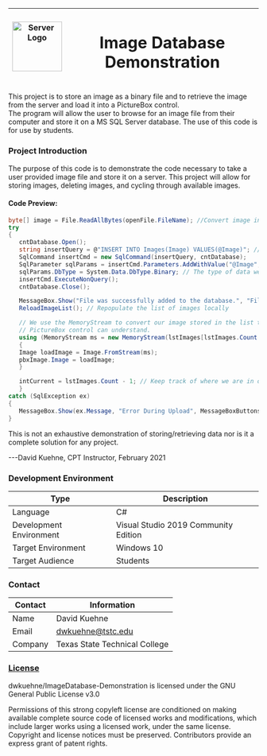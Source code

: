 <img src="https://github.com/dwkuehne/ImageDatabase-Demonstration/blob/master/server.png" width="100px" height="100px" alt="Server Logo"> | <h1>Image Database Demonstration</h1>
-------------------------|-----------------

This project is to store an image as a binary file and to retrieve the image from the server and load it into a PictureBox control.  
The program will allow the user to browse for an image file from their computer and store it on a MS SQL Server database. The use
of this code is for use by students.

### Project Introduction
The purpose of this code is to demonstrate the code necessary to take a user provided image file and store it on a server. 
This project will allow for storing images, deleting images, and cycling through available images. 

#### Code Preview:
```csharp
byte[] image = File.ReadAllBytes(openFile.FileName); //Convert image into a byte array
try
{
   cntDatabase.Open();
   string insertQuery = @"INSERT INTO Images(Image) VALUES(@Image)"; // @Image is a parameter we will fill in later
   SqlCommand insertCmd = new SqlCommand(insertQuery, cntDatabase);
   SqlParameter sqlParams = insertCmd.Parameters.AddWithValue("@Image", image); // The parameter will be the image as a byte array
   sqlParams.DbType = System.Data.DbType.Binary; // The type of data we are sending to the server will be a binary file
   insertCmd.ExecuteNonQuery();
   cntDatabase.Close();

   MessageBox.Show("File was successfully added to the database.", "File Added", MessageBoxButtons.OK, MessageBoxIcon.Information);
   ReloadImageList(); // Repopulate the list of images locally

   // We use the MemoryStream to convert our image stored in the list to something the 
   // PictureBox control can understand.
   using (MemoryStream ms = new MemoryStream(lstImages[lstImages.Count - 1].Image))
   {
   Image loadImage = Image.FromStream(ms);
   pbxImage.Image = loadImage;
   }

   intCurrent = lstImages.Count - 1; // Keep track of where we are in our list of images
   }
catch (SqlException ex)
{
   MessageBox.Show(ex.Message, "Error During Upload", MessageBoxButtons.OK, MessageBoxIcon.Error);
}
```
This is not an exhaustive demonstration of storing/retrieving data nor is it a complete solution for any project.

---David Kuehne, CPT Instructor, February 2021

### Development Environment
Type | Description
-----|-------------
Language | C#
Development Environment | Visual Studio 2019 Community Edition
Target Environment | Windows 10
Target Audience | Students

### Contact
Contact | Information
--------|------
Name | David Kuehne
Email | dwkuehne@tstc.edu
Company | Texas State Technical College

### <a href="https://github.com/dwkuehne/ImageDatabase-Demonstration/blob/master/LICENSE">License</a>
 dwkuehne/ImageDatabase-Demonstration is licensed under the
GNU General Public License v3.0

Permissions of this strong copyleft license are conditioned on making available complete source code of licensed works and modifications, which include larger works using a licensed work, under the same license. Copyright and license notices must be preserved. Contributors provide an express grant of patent rights.
